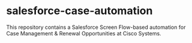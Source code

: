 # salesforce-case-automation
This repository contains a Salesforce Screen Flow-based automation for Case Management &amp; Renewal Opportunities at Cisco Systems.
